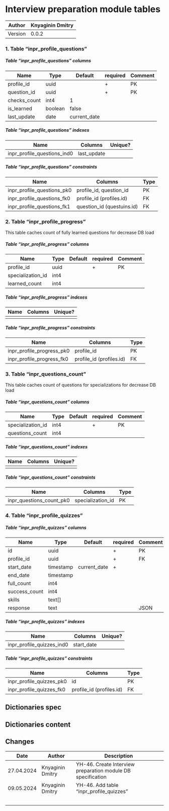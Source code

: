 # Interview preparation module tables

| Author  | Knyaginin Dmitry |
| ------- | ---------------- |
| Version | 0.0.2            |



### 1. Table “inpr_profile_questions”

##### Table “inpr_profile_questions” columns

| **Name**     | **Type**      | **Default**  | **required** | **Comment** |
| ------------ | ------------- | ------------ | ------------ | ----------- |
| profile_id   | uuid          |              | +            | PK          |
| question_id  | uuid          |              | +            | PK          |
| checks_count | int4          | 1            |              |             |
| is_learned   | boolean       | false        |              |             |
| last_update  | date          | current_date |              |             |


##### Table “inpr_profile_questions” indexes

| **Name**                    | **Columns**                 | **Unique?** |
| --------------------------- | --------------------------- | ----------- |
| inpr_profile_questions_ind0 | last_update                 |             |

##### Table “inpr_profile_questions” constraints

| **Name**                   | **Columns**                  | **Type** |
| -------------------------- | ---------------------------- | -------- |
| inpr_profile_questions_pk0 | profile_id, question_id      | PK       |
| inpr_profile_questions_fk0 | profile_id (profiles.id)     | FK       |
| inpr_profile_questions_fk1 | question_id (questuins.id)   | FK       |


### 2. Table “inpr_profile_progress”

This table caches count of fully learned questions for decrease DB load

##### Table “inpr_profile_progress” columns

| **Name**           | **Type**      | **Default**  | **required** | **Comment** |
| ------------------ | ------------- | ------------ | ------------ | ----------- |
| profile_id         | uuid          |              | +            | PK          |
| specialization_id  | int4          |              |              |             |   
| learned_count      | int4          |              |              |             |   


##### Table “inpr_profile_progress” indexes

| **Name**                    | **Columns**                 | **Unique?** |
| --------------------------- | --------------------------- | ----------- |
|                             |                             |             |

##### Table “inpr_profile_progress” constraints

| **Name**                   | **Columns**                  | **Type** |
| -------------------------- | ---------------------------- | -------- |
| inpr_profile_progress_pk0  | profile_id                   | PK       |
| inpr_profile_progress_fk0  | profile_id (profiles.id)     | FK       |



### 3. Table “inpr_questions_count” 

This table caches count of questions for specializations for decrease DB load

##### Table “inpr_questions_count”  columns

| **Name**           | **Type**      | **Default**  | **required** | **Comment** |
| ------------------ | ------------- | ------------ | ------------ | ----------- |
| specialization_id  | int4          |              | +            | PK          |
| questions_count    | int4          |              |              |             |


##### Table “inpr_questions_count”  indexes

| **Name**                    | **Columns**                 | **Unique?** |
| --------------------------- | --------------------------- | ----------- |
|                             |                             |             |

##### Table “inpr_questions_count”  constraints

| **Name**                   | **Columns**                  | **Type** |
| -------------------------- | ---------------------------- | -------- |
| inpr_questions_count_pk0   | specialization_id            | PK       |


### 4. Table “inpr_profile_quizzes”  

##### Table “inpr_profile_quizzes” columns

| **Name**       | **Type**      | **Default**  | **required** | **Comment** |
| -------------- | ------------- | ------------ | ------------ | ----------- |
| id             | uuid          |              | +            | PK          |
| profile_id     | uuid          |              | +            | FK          |
| start_date     | timestamp     | current_date | +            |             |
| end_date       | timestamp     |              |              |             |
| full_count     | int4          |              |              |             |
| success_count  | int4          |              |              |             |
| skills         | text[]        |              |              |             |
| response       | text          |              |              | JSON        |


##### Table “inpr_profile_quizzes” indexes

| **Name**                    | **Columns**                 | **Unique?** |
| --------------------------- | --------------------------- | ----------- |
| inpr_profile_quizzes_ind0   | start_date                  |             |

##### Table “inpr_profile_quizzes” constraints

| **Name**                   | **Columns**                  | **Type** |
| -------------------------- | ---------------------------- | -------- |
| inpr_profile_quizzes_pk0   | id                           | PK       |
| inpr_profile_quizzes_fk0   | profile_id (profiles.id)     | FK       |


## Dictionaries spec


## Dictionaries content


## Changes

| **Date**   | **Author**       | **Description**                                                      |
| ---------- | ---------------- | -------------------------------------------------------------------- |
| 27.04.2024 | Knyaginin Dmitry | YH-46. Create Interview preparation module DB specification          |
| 09.05.2024 | Knyaginin Dmitry | YH-46. Add table “inpr_profile_quizzes”                              |
|            |                  |                                                                      |
|            |                  |                                                                      |
|            |                  |                                                                      |
|            |                  |                                                                      |
|            |                  |                                                                      |
